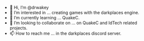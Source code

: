 - 👋 Hi, I’m @drwakey
- 👀 I’m interested in ... creating games with the darkplaces engine.
- 🌱 I’m currently learning ... QuakeC.
- 💞️ I’m looking to collaborate on ... on QuakeC and IdTech related projects.
- 📫 How to reach me ... in the darkplaces discord server.

<!---
drwakey/drwakey is a ✨ special ✨ repository because its `README.md` (this file) appears on your GitHub profile.
You can click the Preview link to take a look at your changes.
--->
